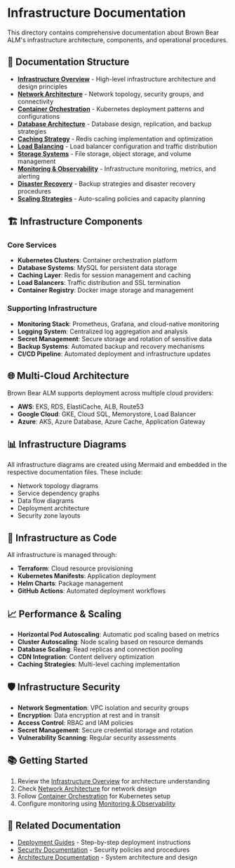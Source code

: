 # Infrastructure Documentation

This directory contains comprehensive documentation about Brown Bear ALM's infrastructure architecture, components, and operational procedures.

## 📁 Documentation Structure

- **[Infrastructure Overview](infrastructure-overview.md)** - High-level infrastructure architecture and design principles
- **[Network Architecture](network-architecture.md)** - Network topology, security groups, and connectivity
- **[Container Orchestration](container-orchestration.md)** - Kubernetes deployment patterns and configurations
- **[Database Architecture](database-architecture.md)** - Database design, replication, and backup strategies
- **[Caching Strategy](caching-strategy.md)** - Redis caching implementation and optimization
- **[Load Balancing](load-balancing.md)** - Load balancer configuration and traffic distribution
- **[Storage Systems](storage-systems.md)** - File storage, object storage, and volume management
- **[Monitoring & Observability](monitoring-observability.md)** - Infrastructure monitoring, metrics, and alerting
- **[Disaster Recovery](disaster-recovery.md)** - Backup strategies and disaster recovery procedures
- **[Scaling Strategies](scaling-strategies.md)** - Auto-scaling policies and capacity planning

## 🏗️ Infrastructure Components

### Core Services
- **Kubernetes Clusters**: Container orchestration platform
- **Database Systems**: MySQL for persistent data storage
- **Caching Layer**: Redis for session management and caching
- **Load Balancers**: Traffic distribution and SSL termination
- **Container Registry**: Docker image storage and management

### Supporting Infrastructure
- **Monitoring Stack**: Prometheus, Grafana, and cloud-native monitoring
- **Logging System**: Centralized log aggregation and analysis
- **Secret Management**: Secure storage and rotation of sensitive data
- **Backup Systems**: Automated backup and recovery mechanisms
- **CI/CD Pipeline**: Automated deployment and infrastructure updates

## 🌐 Multi-Cloud Architecture

Brown Bear ALM supports deployment across multiple cloud providers:

- **AWS**: EKS, RDS, ElastiCache, ALB, Route53
- **Google Cloud**: GKE, Cloud SQL, Memorystore, Load Balancer
- **Azure**: AKS, Azure Database, Azure Cache, Application Gateway

## 📊 Infrastructure Diagrams

All infrastructure diagrams are created using Mermaid and embedded in the respective documentation files. These include:

- Network topology diagrams
- Service dependency graphs
- Data flow diagrams
- Deployment architecture
- Security zone layouts

## 🔧 Infrastructure as Code

All infrastructure is managed through:
- **Terraform**: Cloud resource provisioning
- **Kubernetes Manifests**: Application deployment
- **Helm Charts**: Package management
- **GitHub Actions**: Automated deployment workflows

## 📈 Performance & Scaling

- **Horizontal Pod Autoscaling**: Automatic pod scaling based on metrics
- **Cluster Autoscaling**: Node scaling based on resource demands
- **Database Scaling**: Read replicas and connection pooling
- **CDN Integration**: Content delivery optimization
- **Caching Strategies**: Multi-level caching implementation

## 🛡️ Infrastructure Security

- **Network Segmentation**: VPC isolation and security groups
- **Encryption**: Data encryption at rest and in transit
- **Access Control**: RBAC and IAM policies
- **Secret Management**: Secure credential storage and rotation
- **Vulnerability Scanning**: Regular security assessments

## 📚 Getting Started

1. Review the [Infrastructure Overview](infrastructure-overview.md) for architecture understanding
2. Check [Network Architecture](network-architecture.md) for network design
3. Follow [Container Orchestration](container-orchestration.md) for Kubernetes setup
4. Configure monitoring using [Monitoring & Observability](monitoring-observability.md)

## 🔗 Related Documentation

- [Deployment Guides](../deployment/) - Step-by-step deployment instructions
- [Security Documentation](../security/) - Security policies and procedures
- [Architecture Documentation](../architecture/) - System architecture and design
